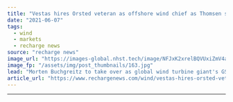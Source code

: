 ```yaml
---
title: "Vestas hires Orsted veteran as offshore wind chief as Thomsen steps down"
date: "2021-06-07"
tags: 
  - wind
  - markets
  - recharge news
source: "recharge news"
image_url: "https://images-global.nhst.tech/image/NFJxK2xrelBQVUxiZmV4aFk3bktnMWM4NzhraU00TDIxc3hwQ0dmOGdyRT0=/nhst/binary/1c9e36389b4e0604b58867f2ece11126"
image_fp: "/assets/img/post_thumbnails/163.jpg"
lead: "Morten Buchgreitz to take over as global wind turbine giant's GSVP offshore commercial after August"
article_url: "https://www.rechargenews.com/wind/vestas-hires-orsted-veteran-as-offshore-wind-chief-as-thomsen-steps-down/2-1-1021557"
---
```


---
